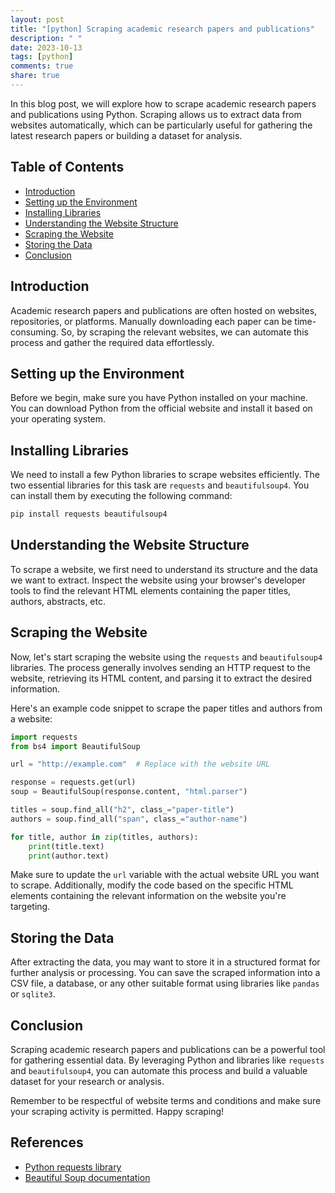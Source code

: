 ```yaml
---
layout: post
title: "[python] Scraping academic research papers and publications"
description: " "
date: 2023-10-13
tags: [python]
comments: true
share: true
---
```


In this blog post, we will explore how to scrape academic research papers and publications using Python. Scraping allows us to extract data from websites automatically, which can be particularly useful for gathering the latest research papers or building a dataset for analysis.

## Table of Contents
- [Introduction](#introduction)
- [Setting up the Environment](#setting-up-the-environment)
- [Installing Libraries](#installing-libraries)
- [Understanding the Website Structure](#understanding-the-website-structure)
- [Scraping the Website](#scraping-the-website)
- [Storing the Data](#storing-the-data)
- [Conclusion](#conclusion)

## Introduction
Academic research papers and publications are often hosted on websites, repositories, or platforms. Manually downloading each paper can be time-consuming. So, by scraping the relevant websites, we can automate this process and gather the required data effortlessly.

## Setting up the Environment
Before we begin, make sure you have Python installed on your machine. You can download Python from the official website and install it based on your operating system.

## Installing Libraries
We need to install a few Python libraries to scrape websites efficiently. The two essential libraries for this task are `requests` and `beautifulsoup4`. You can install them by executing the following command:

```python
pip install requests beautifulsoup4
```

## Understanding the Website Structure
To scrape a website, we first need to understand its structure and the data we want to extract. Inspect the website using your browser's developer tools to find the relevant HTML elements containing the paper titles, authors, abstracts, etc.

## Scraping the Website
Now, let's start scraping the website using the `requests` and `beautifulsoup4` libraries. The process generally involves sending an HTTP request to the website, retrieving its HTML content, and parsing it to extract the desired information.

Here's an example code snippet to scrape the paper titles and authors from a website:

```python
import requests
from bs4 import BeautifulSoup

url = "http://example.com"  # Replace with the website URL

response = requests.get(url)
soup = BeautifulSoup(response.content, "html.parser")

titles = soup.find_all("h2", class_="paper-title")
authors = soup.find_all("span", class_="author-name")

for title, author in zip(titles, authors):
    print(title.text)
    print(author.text)
```

Make sure to update the `url` variable with the actual website URL you want to scrape. Additionally, modify the code based on the specific HTML elements containing the relevant information on the website you're targeting.

## Storing the Data
After extracting the data, you may want to store it in a structured format for further analysis or processing. You can save the scraped information into a CSV file, a database, or any other suitable format using libraries like `pandas` or `sqlite3`.

## Conclusion
Scraping academic research papers and publications can be a powerful tool for gathering essential data. By leveraging Python and libraries like `requests` and `beautifulsoup4`, you can automate this process and build a valuable dataset for your research or analysis.

Remember to be respectful of website terms and conditions and make sure your scraping activity is permitted. Happy scraping!

## References
- [Python requests library](https://docs.python-requests.org/)
- [Beautiful Soup documentation](https://www.crummy.com/software/BeautifulSoup/bs4/doc/)